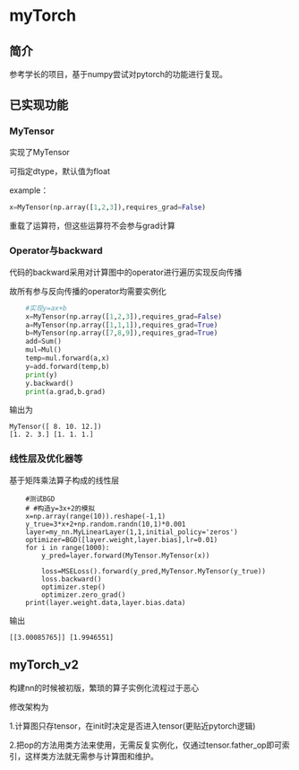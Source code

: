 # myTorch

## 简介

参考学长的项目，基于numpy尝试对pytorch的功能进行复现。

## 已实现功能

### MyTensor

实现了MyTensor

可指定dtype，默认值为float

example：

```python
x=MyTensor(np.array([1,2,3]),requires_grad=False)
```

重载了运算符，但这些运算符不会参与grad计算

### Operator与backward

代码的backward采用对计算图中的operator进行遍历实现反向传播

故所有参与反向传播的operator均需要实例化

```python
    #实现y=ax+b
    x=MyTensor(np.array([1,2,3]),requires_grad=False)
    a=MyTensor(np.array([1,1,1]),requires_grad=True)
    b=MyTensor(np.array([7,8,9]),requires_grad=True)
    add=Sum()
    mul=Mul()
    temp=mul.forward(a,x)
    y=add.forward(temp,b)
    print(y)
    y.backward()
    print(a.grad,b.grad)
```

输出为

```shell
MyTensor([ 8. 10. 12.])
[1. 2. 3.] [1. 1. 1.]
```

### 线性层及优化器等

基于矩阵乘法算子构成的线性层

```
    #测试BGD
    # #构造y=3x+2的模拟
    x=np.array(range(10)).reshape(-1,1)
    y_true=3*x+2+np.random.randn(10,1)*0.001
    layer=my_nn.MyLinearLayer(1,1,initial_policy='zeros')
    optimizer=BGD([layer.weight,layer.bias],lr=0.01)
    for i in range(1000):
        y_pred=layer.forward(MyTensor.MyTensor(x))
        
        loss=MSELoss().forward(y_pred,MyTensor.MyTensor(y_true))
        loss.backward()
        optimizer.step()
        optimizer.zero_grad()
    print(layer.weight.data,layer.bias.data)
```

输出

```
[[3.00085765]] [1.9946551]
```



## myTorch_v2

构建nn的时候被初版，繁琐的算子实例化流程过于恶心

修改架构为

​	1.计算图只存tensor，在init时决定是否进入tensor(更贴近pytorch逻辑)

​	2.把op的方法用类方法来使用，无需反复实例化，仅通过tensor.father_op即可索引，这样类方法就无需参与计算图和维护。

